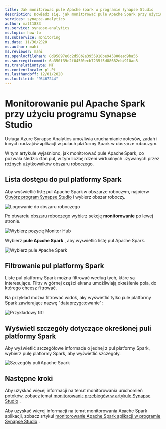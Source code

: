 ```yaml
---
title: Jak monitorować pule Apache Spark w programie Synapse Studio
description: Dowiedz się, jak monitorować pule Apache Spark przy użyciu programu Synapse Studio.
services: synapse-analytics
author: matt1883
ms.service: synapse-analytics
ms.topic: how-to
ms.subservice: monitoring
ms.date: 11/30/2020
ms.author: mahi
ms.reviewer: mahi
ms.openlocfilehash: 8d95897e0c2d58b2a3955918be945800eed9ba56
ms.sourcegitcommit: 6a350f39e2f04500ecb7235f5d88682eb4910ae8
ms.translationtype: MT
ms.contentlocale: pl-PL
ms.lasthandoff: 12/01/2020
ms.locfileid: "96467244"
---
```

# <a name="use-synapse-studio-to-monitor-your-apache-spark-pools"></a>Monitorowanie pul Apache Spark przy użyciu programu Synapse Studio

Usługa Azure Synapse Analytics umożliwia uruchamianie notesów, zadań i innych rodzajów aplikacji w pulach platformy Spark w obszarze roboczym.

W tym artykule wyjaśniono, jak monitorować pule Apache Spark, co pozwala śledzić stan pul, w tym liczbę rdzeni wirtualnych używanych przez różnych użytkowników obszaru roboczego.

## <a name="access-spark-pools-list"></a>Lista dostępu do pul platformy Spark

Aby wyświetlić listę pul Apache Spark w obszarze roboczym, najpierw [Otwórz program Synapse Studio](https://web.azuresynapse.net/) i wybierz obszar roboczy.

![Logowanie do obszaru roboczego](./media/common/login-workspace.png)

Po otwarciu obszaru roboczego wybierz sekcję **monitorowanie** po lewej stronie.

![Wybierz pozycję Monitor Hub](./media/common/left-nav.png)

Wybierz **pule Apache Spark** , aby wyświetlić listę pul Apache Spark.

 ![Wybierz pule Apache Spark](./media/how-to-monitor-spark-pools/monitor-hub-nav-spark-pools.png)

## <a name="filter-your-spark-pools"></a>Filtrowanie pul platformy Spark

Listę pul platformy Spark można filtrować według tych, które są interesujące. Filtry w górnej części ekranu umożliwiają określenie pola, do którego chcesz filtrować.

Na przykład można filtrować widok, aby wyświetlić tylko pule platformy Spark zawierające nazwę "dataprzygotowanie":

![Przykładowy filtr](./media/how-to-monitor-spark-pools/filter-example.png)

## <a name="view-details-about-a-specific-spark-pool"></a>Wyświetl szczegóły dotyczące określonej puli platformy Spark

Aby wyświetlić szczegółowe informacje o jednej z pul platformy Spark, wybierz pulę platformy Spark, aby wyświetlić szczegóły.

![Szczegóły puli Apache Spark](./media/how-to-monitor-spark-pools/spark-pool-details.png)

## <a name="next-steps"></a>Następne kroki

Aby uzyskać więcej informacji na temat monitorowania uruchomień potoków, zobacz temat [monitorowanie przebiegów w artykule Synapse Studio](how-to-monitor-pipeline-runs.md) . 

Aby uzyskać więcej informacji na temat monitorowania Apache Spark aplikacji, zobacz artykuł [monitorowanie Apache Spark aplikacji w programie Synapse Studio](how-to-monitor-spark-applications.md) .
